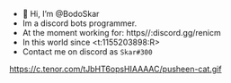 - 👋 Hi, I’m @BodoSkar
- Im a discord bots programmer.
- At the moment working for: https//:discord.gg/renicm
- In this world since <t:1155203898:R>
- Contact me on discord as `Skar#300`

https://c.tenor.com/tJbHT6opsHIAAAAC/pusheen-cat.gif

